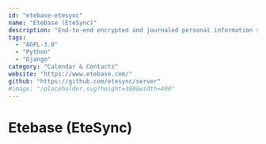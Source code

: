 ```yaml
---
id: "etebase-etesync"
name: "Etebase (EteSync)"
description: "End-to-end encrypted and journaled personal information server supporting calendar and contact data, offering its own clients."
tags:
  - "AGPL-3.0"
  - "Python"
  - "Django"
category: "Calendar & Contacts"
website: "https://www.etebase.com/"
github: "https://github.com/etesync/server"
#image: "/placeholder.svg?height=300&width=400"
---
```


# Etebase (EteSync)
